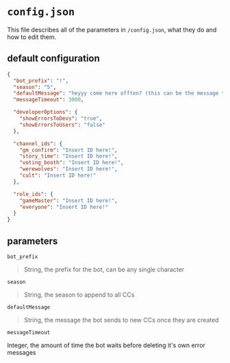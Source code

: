 # `config.json`
This file describes all of the parameters in `/config.json`, what they do and how to edit them.

## default configuration
```JSON
{
  "bot_prefix": "!",
  "season": "5",
  "defaultMessage": "heyyy come here offten? (this can be the message that it says lol)",
  "messageTimeout": 3000,

  "developerOptions": {
    "showErrorsToDevs": "true",
    "showErrorsToUsers": "false"
  },

  "channel_ids": {
    "gm_confirm": "Insert ID here!",
    "story_time": "Insert ID here!",
    "voting_booth": "Insert ID here!",
    "werewolves": "Insert ID here!",
    "cult": "Insert ID here!"
  },

  "role_ids": {
    "gameMaster": "Insert ID here!",
    "everyone": "Insert ID here!"
  }
}

```
## parameters
`bot_prefix`

>String, the prefix for the bot, can be any single character

`season`

>String, the season to append to all CCs

`defaultMessage`

>String, the message the bot sends to new CCs once they are created

`messageTimeout`

Integer, the amount of time the bot waits before deleting it's own error messages
